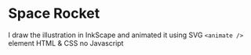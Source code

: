 # Space Rocket 
I draw the illustration in InkScape and animated it using SVG ```<animate />``` element
HTML & CSS no Javascript